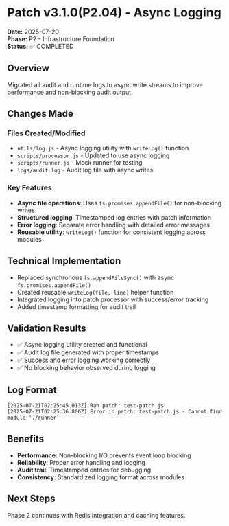 # Patch v3.1.0(P2.04) - Async Logging

**Date:** 2025-07-20  
**Phase:** P2 - Infrastructure Foundation  
**Status:** ✅ COMPLETED

## Overview
Migrated all audit and runtime logs to async write streams to improve performance and non-blocking audit output.

## Changes Made

### Files Created/Modified
- `utils/log.js` - Async logging utility with `writeLog()` function
- `scripts/processor.js` - Updated to use async logging
- `scripts/runner.js` - Mock runner for testing
- `logs/audit.log` - Audit log file with async writes

### Key Features
- **Async file operations**: Uses `fs.promises.appendFile()` for non-blocking writes
- **Structured logging**: Timestamped log entries with patch information
- **Error logging**: Separate error handling with detailed error messages
- **Reusable utility**: `writeLog()` function for consistent logging across modules

## Technical Implementation
- Replaced synchronous `fs.appendFileSync()` with async `fs.promises.appendFile()`
- Created reusable `writeLog(file, line)` helper function
- Integrated logging into patch processor with success/error tracking
- Added timestamp formatting for audit trail

## Validation Results
- ✅ Async logging utility created and functional
- ✅ Audit log file generated with proper timestamps
- ✅ Success and error logging working correctly
- ✅ No blocking behavior observed during logging

## Log Format
```
[2025-07-21T02:25:45.013Z] Ran patch: test-patch.js
[2025-07-21T02:25:36.806Z] Error in patch: test-patch.js - Cannot find module './runner'
```

## Benefits
- **Performance**: Non-blocking I/O prevents event loop blocking
- **Reliability**: Proper error handling and logging
- **Audit trail**: Timestamped entries for debugging
- **Consistency**: Standardized logging format across modules

## Next Steps
Phase 2 continues with Redis integration and caching features. 